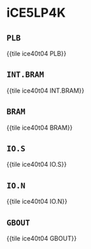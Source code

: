 # iCE5LP4K

## `PLB`

{{tile ice40t04 PLB}}

## `INT.BRAM`

{{tile ice40t04 INT.BRAM}}

## `BRAM`

{{tile ice40t04 BRAM}}

## `IO.S`

{{tile ice40t04 IO.S}}

## `IO.N`

{{tile ice40t04 IO.N}}

## `GBOUT`

{{tile ice40t04 GBOUT}}
